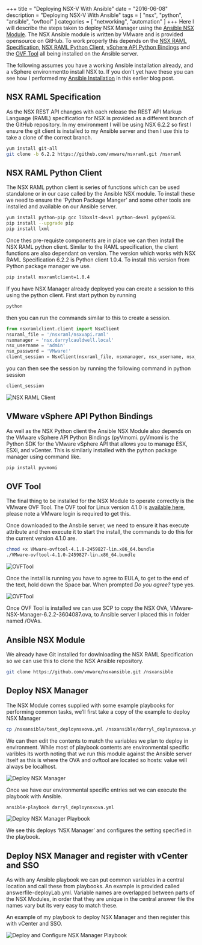 +++
title = "Deploying NSX-V With Ansible"
date = "2016-06-08"
description = "Deploying NSX-V With Ansible"
tags = [
    "nsx",
    "python",
    "ansible",
    "ovftool"
]
categories = [
    "networking",
    "automation"
]
+++
Here I will describe the steps taken to deploy NSX Manager using the [Ansible NSX Module](https://github.com/vmware/nsxansible). The NSX Ansible module is written by VMware and is provided opensource on GitHub. To work properly this depends on the [NSX RAML Specification](https://github.com/vmware/nsxraml), [NSX RAML Python Client](https://github.com/vmware/nsxramlclient), [vSphere API Python Bindings](https://github.com/vmware/pyvmomi) and the [OVF Tool](https://www.vmware.com/support/developer/ovf/) all being installed on the Ansible server.

The following assumes you have a working Ansible installation already, and a vSphere environmentto install NSX to. If you don't yet have these you can see how I performed my [Ansible Installation]({{site.url}}/how-to-setup-an-ansible-test-lab-for-windows-managed-nodes-custom-windows-modules/) in this earlier blog post.

## NSX RAML Specification
As the NSX REST API changes with each release the REST API Markup Language (RAML) specification for NSX is provided as a different branch of the GitHub repository.  In my environment I will be using NSX 6.2.2 so first I ensure the git client is installed to my Ansible server and then I use this to take a clone of the correct branch.

```bash
yum install git-all
git clone -b 6.2.2 https://github.com/vmware/nsxraml.git /nsxraml
```

## NSX RAML Python Client
The NSX RAML python client is series of functions which can be used standalone or in our case called by the Ansible NSX module.  To install these we need to ensure the 'Python Package Manger' and some other tools are installed and available on our Ansible server.

```bash
yum install python-pip gcc libxslt-devel python-devel pyOpenSSL
pip install --upgrade pip
pip install lxml
```

Once thes pre-requiste components are in place we can then install the NSX RAML python client. Similar to the RAML specification, the client functions are also dependant on version. The version which works with NSX RAML Specification 6.2.2 is Python client 1.0.4.  To install this version from Python package manager we use.

```bash
pip install nsxramlclient=1.0.4
```

If you have NSX Manager already deployed you can create a session to this using the python client.  First start python by running

```bash
python
```

then you can run the commands similar to this to create a session.

```python
from nsxramlclient.client import NsxClient
nsxraml_file = '/nsxraml/nsxvapi.raml'
nsxmanager = 'nsx.darrylcauldwell.local'
nsx_username = 'admin'
nsx_password = 'VMware!'
client_session = NsxClient(nsxraml_file, nsxmanager, nsx_username, nsx_password, debug=False)
```

you can then see the session by running the following command in python session

```python
client_session
```

![NSX RAML Client](/images/nsx-install-ansible-RAMLclient.jpg)

## VMware vSphere API Python Bindings

As well as the NSX Python client the Ansible NSX Module also depends on the VMware vSphere API Python Bindings (pyVmomi. pyVmomi is the Python SDK for the VMware vSphere API that allows you to manage ESX, ESXi, and vCenter. This is similarly installed with the python package manager using command like.

```bash
pip install pyvmomi
```

## OVF Tool
The final thing to be installed for the NSX Module to operate correctly is the VMware OVF Tool. The OVF tool for Linux version 4.1.0 is [available here](https://my.vmware.com/group/vmware/details?downloadGroup=OVFTOOL410&productId=491#), please note a VMware login is required to get this.

Once downloaded to the Ansbile server, we need to ensure it has execute attribute and then execute it to start the install, the commands to do this for the current version 4.1.0 are.

```bash
chmod +x VMware-ovftool-4.1.0-2459827-lin.x86_64.bundle
./VMware-ovftool-4.1.0-2459827-lin.x86_64.bundle
```

![OVFTool](/images/nsx-install-ansible-ovftool.jpg)

Once the install is running you have to agree to EULA, to get to the end of the text, hold down the Space bar. When prompted *Do you agree?* type yes.

![OVFTool](/images/nsx-install-ansible-ovftool2.jpg)

Once OVF Tool is installed we can use SCP to copy the NSX OVA, VMware-NSX-Manager-6.2.2-3604087.ova, to Ansible server I placed this in folder named /OVAs.

## Ansible NSX Module

We already have Git installed for dowlnloading the NSX RAML Specification so we can use this to clone the NSX Ansible repository.

```bash
git clone https://github.com/vmware/nsxansible.git /nsxansible
```

## Deploy NSX Manager

The NSX Module comes supplied with some example playbooks for performing common tasks, we’ll first take a copy of the example to deploy NSX Manager

```bash
cp /nsxansible/test_deploynsxova.yml /nsxansible/darryl_deploynsxova.yml
```

We can then edit the contents to match the variables we plan to deploy in environment. While most of playbook contents are environmental specific varibles its worth noting that we run this module against the Ansible server itself as this is where the OVA and ovftool are located so hosts: value will always be localhost.

![Deploy NSX Manager](/images/nsx-install-ansible-NSXmgr.jpg)

Once we have our environmental specific entries set we can execute the playbook with Ansible.

```bash
ansible-playbook darryl_deploynsxova.yml
```

![Deploy NSX Manager Playbook](/images/nsx-install-ansible-playbook.jpg)

We see this deploys ‘NSX Manager’ and configures the setting specified in the playbook.

## Deploy NSX Manager and register with vCenter and SSO

As with any Ansible playbook we can put common variables in a central location and call these from playbooks. An example is provided called answerfile-deployLab.yml. Variable names are overlapped between parts of the NSX Modules, in order that they are unique in the central answer file the names vary but its very easy to match these.

An example of my playbook to deploy NSX Manager and then register this with vCenter and SSO.

![Deploy and Configure NSX Manager Playbook](/images/nsx-install-ansible-mgr-cfg.jpg)
